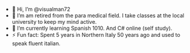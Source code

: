 - 👋 Hi, I’m @visualman72
- 👀 I’m am retired from the para medical field.  I take classes at the local university to keep my mind active.
- 🌱 I’m currently learning Spanish 1010.  And C# online (self study).
- ⚡ Fun fact: Spent 5 years in Northern Italy 50 years ago and used to speak fluent italian.
<!---
visualman72/visualman72 is a ✨ special ✨ repository because its `README.md` (this file) appears on your GitHub profile.
You can click the Preview link to take a look at your changes.
--->
